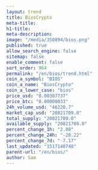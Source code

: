 ```yaml
---
layout: trend
title: BiosCrypto
meta-title: 
h1-title: 
meta-description: 
image: "/media/350894/bios.png"
published: true
allow_search_engine: false
sitemap: false
enable_comment: false
sort_order: 964
permalink: "/en/bios/trend.html"
coin_a_symbol: "BIOS"
coin_a_name: "BiosCrypto"
coin_a_lower_case: "bios"
price_usd: "0.00387737"
price_btc: "0.00000033"
24h_volume_usd: "46220.7"
market_cap_usd: "20821709.0"
total_supply: "20821709.0"
available_supply: "20821709.0"
percent_change_1h: "2.08"
percent_change_24h: "-28.22"
percent_change_7d: "-7.17"
last_updated: "1517140748"
parent-url: "/en/bios/"
author: Sam
---
```


